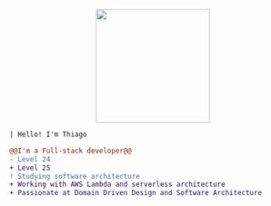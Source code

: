 <p align="center">
<img height="200" src="https://media.giphy.com/media/v1.Y2lkPTc5MGI3NjExZDFiMWQ3NDI4NTFhN2RiMmE4ODE4ZDk1NTM0MzYxYjdjNzdmNDZlMSZjdD1n/ZVik7pBtu9dNS/giphy.gif"/>
</p>

```diff
| Hello! I'm Thiago

@@I'm a Full-stack developer@@
- Level 24
+ Level 25
! Studying software architecture
+ Working with AWS Lambda and serverless architecture
+ Passionate at Domain Driven Design and Software Architecture
```
